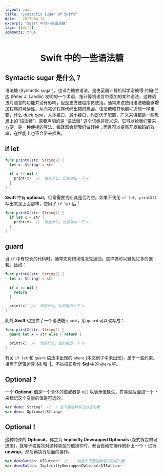 ```yaml
---
layout: post
title: "Syntactic sugar of Swift"
date:   2017-04-11
excerpt: "Swift 中的一些语法糖"
tags: [Swift]
comments: true
---
```


<center><h1>Swift 中的一些语法糖</h1></center>

<!--more-->

## Syntactic sugar 是什么？

语法糖 (Syntactic sugar)，也译为糖衣语法，是由英国计算机科学家彼得·约翰·兰达 (Peter J. Landin) 发明的一个术语，指计算机语言中添加的某种语法，这种语法对语言的功能并没有影响，但是更方便程序员使用。通常来说使用语法糖能够增加程序的可读性，从而减少程序代码出错的机会。语法糖和其他编程思想一样重要，什么 *duck type*，人本接口，最小接口，约定优于配置，广义来讲都是一些思想上的“语法糖“。需要声明的是 “语法糖” 这个词绝非贬义词，它可以给我们带来方便，是一种便捷的写法，编译器会帮我们做转换；而且可以提高开发编码的效率，在性能上也不会带来损失。

## if let

```swift
func printX(str: String?) {
  let x: String! = str
  
  if x != nil {
   	print(x)  //  做些什么，比如输出一下 x
  }
}
```

**Swift** 中有 **optional**，经常需要判断其是否为空。如果不使用 `if let`，`printX()` 写出来是上面那样，使用了 `if let` 后：

```swift
func printX(str: String?) {
  if let x = str {
   	print(x)  //  做些什么，比如输出一下 x
  }
}
```

## guard

当 `if` 中有较长的代码时，通常先将错误情况先返回，这样做可以避免过多的嵌套。比如：

```swift
func printX(str: String?) {
  let x: String! = str
  
  if x == nil {
   	return
  }
  
  print(x)  //  做些什么，比如输出一下 x
}
```

此处 **Swift** 也提供了一个语法糖 `guard`，用 `guard` 可以改写成：

```swift
func printX(str: String?) {
  guard let x = str else { return }

  print(x)  //  做些什么，比如输出一下 x
}
```

有关 `if let` 和 `guard` 语法中出现的 `where` (本文例子中未出现)，属于一些约束。相当于逻辑运算 && 和 \|\|。不妨把它看作 **Sql** 中的 `where` 吧。

## Optional ?

一个 **Optional** 值是一个具体的值或者是 `nil` 以表示值缺失。在类型后面加一个 `?` 来标记这个变量的值是可选的：

```swift
var demo: String?  //  ? 是下面这种写法的语法糖
var demo: Optional<String>
```

## Optional !

这种特殊的 **Optional**，称之为 **Implicitly Unwrapped Optionals** (隐式拆包的可选值)，就等于说每次对这种类型的值操作时，都会自动在操作前补上一个 `!` 进行 **unwrap**，然后再执行后面的操作。

```swift
var demoButton: UIButton!  //  ! 相当于下面这种写法的语法糖
var demoButton: ImplicitlyUnwrappedOptional<UIButton>
```